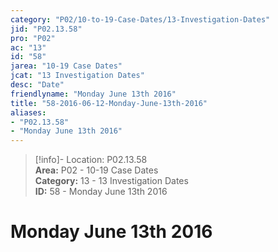 ```yaml
---  
category: "P02/10-to-19-Case-Dates/13-Investigation-Dates"  
jid: "P02.13.58"  
pro: "P02"  
ac: "13"  
id: "58"  
jarea: "10-19 Case Dates"  
jcat: "13 Investigation Dates"  
desc: "Date"  
friendlyname: "Monday June 13th 2016"  
title: "58-2016-06-12-Monday-June-13th-2016"  
aliases:   
- "P02.13.58"  
- "Monday June 13th 2016"  
---  
```

>[!info]- Location: P02.13.58  
>**Area:** P02 - 10-19 Case Dates  
>**Category:** 13 - 13 Investigation Dates  
>**ID:** 58 - Monday June 13th 2016  
  
# Monday June 13th 2016  
